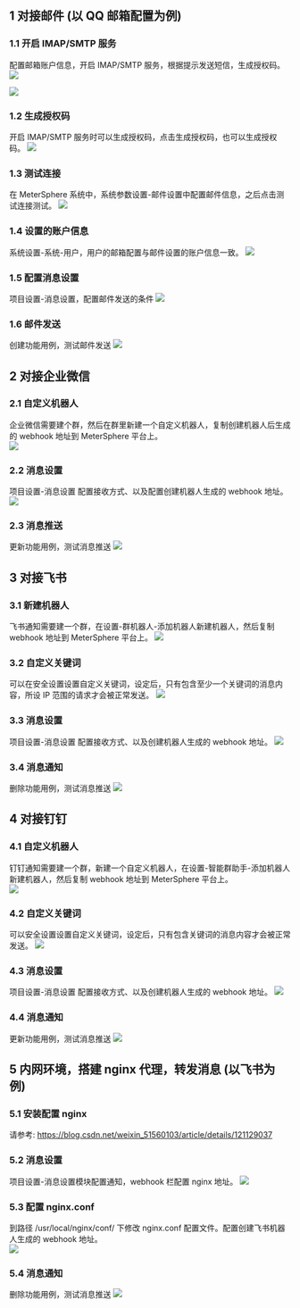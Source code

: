 ## 1 对接邮件 (以 QQ 邮箱配置为例)
### 1.1 开启 IMAP/SMTP 服务
配置邮箱账户信息，开启 IMAP/SMTP 服务，根据提示发送短信，生成授权码。
![](../img/tutorial/use_message/设置.jpg)

![](../img/tutorial/use_message/开启.jpg)

### 1.2 生成授权码
开启 IMAP/SMTP 服务时可以生成授权码，点击生成授权码，也可以生成授权码。
![](../img/tutorial/use_message/授权码.jpg)

### 1.3 测试连接
在 MeterSphere 系统中，系统参数设置-邮件设置中配置邮件信息，之后点击测试连接测试。
![](../img/tutorial/use_message/测试连接.jpg)

### 1.4 设置的账户信息
系统设置-系统-用户，用户的邮箱配置与邮件设置的账户信息一致。
![](../img/tutorial/use_message/设置账户信息.jpg)

### 1.5 配置消息设置
项目设置-消息设置，配置邮件发送的条件
![](../img/tutorial/use_message/消息设置.jpg)

### 1.6 邮件发送
创建功能用例，测试邮件发送
![](../img/tutorial/use_message/邮件发送.jpg)

## 2 对接企业微信
### 2.1 自定义机器人
企业微信需要建个群，然后在群里新建一个自定义机器人，复制创建机器人后生成的 webhook 地址到 MeterSphere 平台上。<br>
![](../img/tutorial/use_message/新建机器人.jpg)

### 2.2 消息设置
项目设置-消息设置 配置接收方式、以及配置创建机器人生成的 webhook 地址。
![](../img/tutorial/use_message/消息设置通知.jpg)

### 2.3 消息推送
更新功能用例，测试消息推送
![](../img/tutorial/use_message/消息推送.jpg)

## 3 对接飞书
### 3.1 新建机器人
飞书通知需要建一个群，在设置-群机器人-添加机器人新建机器人，然后复制 webhook 地址到 MeterSphere 平台上。
![](../img/tutorial/use_message/飞书机器人.jpg)

### 3.2 自定义关键词
可以在安全设置设置自定义关键词，设定后，只有包含至少一个关键词的消息内容，所设 IP 范围的请求才会被正常发送。
![](../img/tutorial/use_message/自定义关键词.jpg)

### 3.3 消息设置
项目设置-消息设置 配置接收方式、以及创建机器人生成的 webhook 地址。
![](../img/tutorial/use_message/飞书消息设置.jpg)

### 3.4 消息通知
删除功能用例，测试消息推送
![](../img/tutorial/use_message/飞书通知.jpg)

## 4 对接钉钉
### 4.1 自定义机器人
钉钉通知需要建一个群，新建一个自定义机器人，在设置-智能群助手-添加机器人新建机器人，然后复制 webhook 地址到 MeterSphere 平台上。<br>
![](../img/tutorial/use_message/钉钉.jpg)

### 4.2 自定义关键词
可以安全设置设置自定义关键词，设定后，只有包含关键词的消息内容才会被正常发送。
![](../img/tutorial/use_message/钉钉自定义关键词.jpg)

### 4.3 消息设置
项目设置-消息设置 配置接收方式、以及创建机器人生成的 webhook 地址。
![](../img/tutorial/use_message/钉钉消息设置.jpg)

### 4.4 消息通知
更新功能用例，测试消息推送
![](../img/tutorial/use_message/钉钉消息通知.png)

## 5 内网环境，搭建 nginx 代理，转发消息 (以飞书为例)
### 5.1 安装配置 nginx
请参考: https://blog.csdn.net/weixin_51560103/article/details/121129037

### 5.2 消息设置
项目设置-消息设置模块配置通知，webhook 栏配置 nginx 地址。
![](../img/tutorial/use_message/nginx.jpg)

### 5.3 配置 nginx.conf
到路径 /usr/local/nginx/conf/ 下修改 nginx.conf 配置文件。配置创建飞书机器人生成的 webhook 地址。<br>
![](../img/tutorial/use_message/nginx配置.jpg)

### 5.4 消息通知
删除功能用例，测试消息推送
![](../img/tutorial/use_message/nginx消息通知.jpg)



